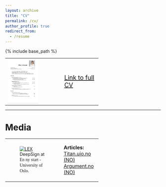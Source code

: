 ```yaml
---
layout: archive
title: "CV"
permalink: /cv/
author_profile: true
redirect_from:
  - /resume
---
```


{% include base_path %}


<table style="border-collapse: collapse; border: none;width: 60%;" border="0">
<tr>
<td style="border: none;">

<a href="/files/CV_Ranum_Public.pdf">
  <img src="/files/cv.png" alt="LEX" style="width: 60.00%; height: auto;">
</a>

</td>
<td style="border: none; text-align: left; font-size: 20px; vertical-align: left;width: 40.00%; ">

<a href="/files/CV_Ranum_Public.pdf" target="_blank">Link to full CV</a>

</td>
</tr>
</table>

***

Media
======
<table style="border-collapse: collapse; border: none;width: 60%;" border="0">
<tr>
<td style="border: none; width: auto; padding-right: 10px; vertical-align: middle;">

<figure>
<a href="https://www.uio.no/om/aktuelt/arrangementer/en-ny-start-festival/student-og-grunder-hvordan-kan-din-ide-bli-til-noe-mer.html">
  <img src="/images/photos/uio.JPG" alt="LEX" style="width: 60.00%; height: auto;"> 
</a>
  <figcaption>DeepSign at <span style="font-family: 'Brush Script MT', cursive;">En ny start - University of Oslo.</span></figcaption>
</figure>


</td>
<td style="border: none; text-align: left; font-size: 16px; vertical-align: left;width: 40.00%;">

<strong>Articles:</strong><br>
<a href="https://www.titan.uio.no/innovasjon/2021/studentgrundere-vil-lage-automatisk-tegnsprak-oversetter.html" target="_blank">Titan.uio.no (NO)</a><br>
<a href="https://argumentnett.no/2022/02/06/tetter-kommunikasjonsgapet-ved-hjelp-av-kunstig-intelligens/" target="_blank">Argument.no (NO)</a>

</td>
</tr>
</table>
